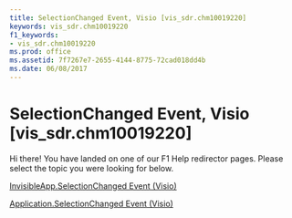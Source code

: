 ```yaml
---
title: SelectionChanged Event, Visio [vis_sdr.chm10019220]
keywords: vis_sdr.chm10019220
f1_keywords:
- vis_sdr.chm10019220
ms.prod: office
ms.assetid: 7f7267e7-2655-4144-8775-72cad018dd4b
ms.date: 06/08/2017
---
```



# SelectionChanged Event, Visio [vis_sdr.chm10019220]

Hi there! You have landed on one of our F1 Help redirector pages. Please select the topic you were looking for below.

[InvisibleApp.SelectionChanged Event (Visio)](http://msdn.microsoft.com/library/6b621a79-9e12-ce5a-7cd0-9a2e6643d957%28Office.15%29.aspx)

[Application.SelectionChanged Event (Visio)](http://msdn.microsoft.com/library/d2749204-9003-f4a7-1de0-b47d5e6abb1b%28Office.15%29.aspx)


